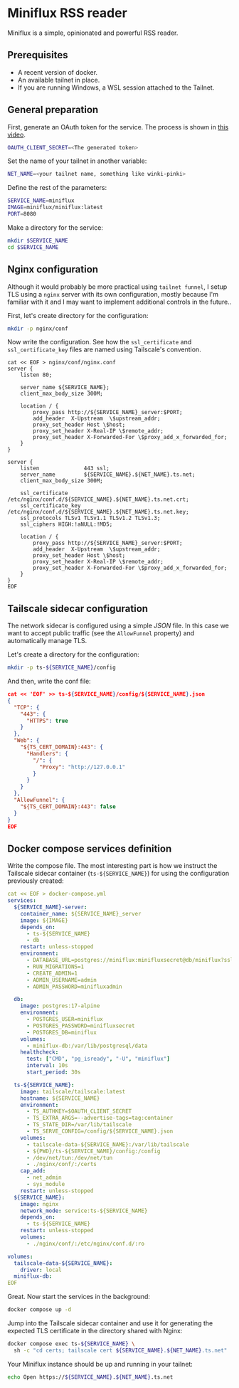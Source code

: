 # Miniflux RSS reader

Miniflux is a simple, opinionated and powerful RSS reader.

## Prerequisites

* A recent version of docker.
* An available tailnet in place.
* If you are running Windows, a WSL session attached to the Tailnet.

## General preparation

First, generate an OAuth token for the service. The process is shown in [this video](https://youtu.be/5eqXgkTZkpo).

```bash
OAUTH_CLIENT_SECRET=<The generated token>
```

Set the name of your tailnet in another variable:

```bash
NET_NAME=<your tailnet name, something like winki-pinki>
```

Define the rest of the parameters:

```bash
SERVICE_NAME=miniflux
IMAGE=miniflux/miniflux:latest
PORT=8080
```

Make a directory for the service:

```bash
mkdir $SERVICE_NAME
cd $SERVICE_NAME
```

## Nginx configuration

Although it would probably be more practical using `tailnet funnel`, I
setup TLS using a `nginx` server with its own configuration, mostly because
I'm familiar with it and I may want to implement additional controls
in the future..

First, let's create directory for the configuration:

```bash
mkdir -p nginx/conf
```

Now write the configuration. See how the `ssl_certificate` and
`ssl_certificate_key` files are named using Tailscale's convention.

```nginx
cat << EOF > nginx/conf/nginx.conf
server {
    listen 80;

    server_name ${SERVICE_NAME};
    client_max_body_size 300M;

    location / {
        proxy_pass http://${SERVICE_NAME}_server:$PORT;
        add_header  X-Upstream  \$upstream_addr;
        proxy_set_header Host \$host;
        proxy_set_header X-Real-IP \$remote_addr;
        proxy_set_header X-Forwarded-For \$proxy_add_x_forwarded_for;
    }
}

server {
    listen              443 ssl;
    server_name         ${SERVICE_NAME}.${NET_NAME}.ts.net;
    client_max_body_size 300M;

    ssl_certificate     /etc/nginx/conf.d/${SERVICE_NAME}.${NET_NAME}.ts.net.crt;
    ssl_certificate_key /etc/nginx/conf.d/${SERVICE_NAME}.${NET_NAME}.ts.net.key;
    ssl_protocols TLSv1 TLSv1.1 TLSv1.2 TLSv1.3;
    ssl_ciphers HIGH:!aNULL:!MD5;

    location / {
        proxy_pass http://${SERVICE_NAME}_server:$PORT;
        add_header  X-Upstream  \$upstream_addr;
        proxy_set_header Host \$host;
        proxy_set_header X-Real-IP \$remote_addr;
        proxy_set_header X-Forwarded-For \$proxy_add_x_forwarded_for;
    }
}
EOF
```

## Tailscale sidecar configuration

The network sidecar is configured using a simple *JSON* file. In this
case we want to accept public traffic (see the `AllowFunnel` property)
and automatically manage TLS.

Let's create a directory for the configuration:

```bash
mkdir -p ts-${SERVICE_NAME}/config
```

And then, write the conf file:

```json
cat << 'EOF' >> ts-${SERVICE_NAME}/config/${SERVICE_NAME}.json
{
  "TCP": {
    "443": {
      "HTTPS": true
    }
  },
  "Web": {
    "${TS_CERT_DOMAIN}:443": {
      "Handlers": {
        "/": {
          "Proxy": "http://127.0.0.1"
        }
      }
    }
  },
  "AllowFunnel": {
    "${TS_CERT_DOMAIN}:443": false
  }
}
EOF
```

## Docker compose services definition

Write the compose file. The most interesting part is how we
instruct the Tailscale sidecar container (`ts-${SERVICE_NAME}`)
for using the configuration previously created:

```yaml
cat << EOF > docker-compose.yml
services:
  ${SERVICE_NAME}-server:
    container_name: ${SERVICE_NAME}_server
    image: ${IMAGE}
    depends_on:
      - ts-${SERVICE_NAME}
      - db
    restart: unless-stopped
    environment:
      - DATABASE_URL=postgres://miniflux:minifluxsecret@db/miniflux?sslmode=disable
      - RUN_MIGRATIONS=1
      - CREATE_ADMIN=1
      - ADMIN_USERNAME=admin
      - ADMIN_PASSWORD=minifluxadmin

  db:
    image: postgres:17-alpine
    environment:
      - POSTGRES_USER=miniflux
      - POSTGRES_PASSWORD=minifluxsecret
      - POSTGRES_DB=miniflux
    volumes:
      - miniflux-db:/var/lib/postgresql/data
    healthcheck:
      test: ["CMD", "pg_isready", "-U", "miniflux"]
      interval: 10s
      start_period: 30s

  ts-${SERVICE_NAME}:
    image: tailscale/tailscale:latest
    hostname: ${SERVICE_NAME}
    environment:
      - TS_AUTHKEY=$OAUTH_CLIENT_SECRET
      - TS_EXTRA_ARGS=--advertise-tags=tag:container
      - TS_STATE_DIR=/var/lib/tailscale
      - TS_SERVE_CONFIG=/config/${SERVICE_NAME}.json
    volumes:
      - tailscale-data-${SERVICE_NAME}:/var/lib/tailscale
      - ${PWD}/ts-${SERVICE_NAME}/config:/config
      - /dev/net/tun:/dev/net/tun
      - ./nginx/conf/:/certs
    cap_add:
      - net_admin
      - sys_module
    restart: unless-stopped
  ${SERVICE_NAME}:
    image: nginx
    network_mode: service:ts-${SERVICE_NAME}
    depends_on:
      - ts-${SERVICE_NAME}
    restart: unless-stopped
    volumes:
      - ./nginx/conf/:/etc/nginx/conf.d/:ro

volumes:
  tailscale-data-${SERVICE_NAME}:
    driver: local
  miniflux-db:
EOF
```

Great. Now start the services in the background:

```bash
docker compose up -d
```

Jump into the Tailscale sidecar container and use it for generating
the expected TLS certificate in the directory shared with Nginx:

```bash
docker compose exec ts-${SERVICE_NAME} \
  sh -c "cd certs; tailscale cert ${SERVICE_NAME}.${NET_NAME}.ts.net"
```

Your Miniflux instance should be up and running in your tailnet:

```bash
echo Open https://${SERVICE_NAME}.${NET_NAME}.ts.net
```
